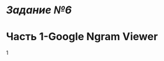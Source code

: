 *Задание №6*
============================
Часть 1-Google Ngram Viewer
============================
1 [](https://pp.userapi.com/c846418/v846418017/17d0d/Odo_wJgH8jk.jpg)
